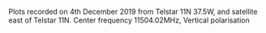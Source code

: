 Plots recorded on 4th December 2019 from Telstar 11N 37.5W, and satellite east of Telstar 11N. Center frequency 11504.02MHz, Vertical polarisation
